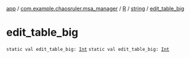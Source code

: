 [app](../../../index.md) / [com.example.chaosruler.msa_manager](../../index.md) / [R](../index.md) / [string](index.md) / [edit_table_big](.)

# edit_table_big

`static val edit_table_big: `[`Int`](https://kotlinlang.org/api/latest/jvm/stdlib/kotlin/-int/index.html)
`static val edit_table_big: `[`Int`](https://kotlinlang.org/api/latest/jvm/stdlib/kotlin/-int/index.html)